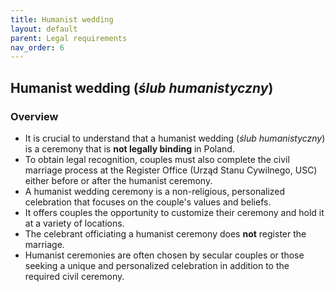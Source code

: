 ```yaml
---
title: Humanist wedding
layout: default
parent: Legal requirements
nav_order: 6
---
```

## Humanist wedding (*ślub humanistyczny*)

### Overview

- It is crucial to understand that a humanist wedding (*ślub humanistyczny*) is a ceremony that is **not legally binding** in Poland.  
- To obtain legal recognition, couples must also complete the civil marriage process at the Register Office (Urząd Stanu Cywilnego, USC) either before or after the humanist ceremony.  
- A humanist wedding ceremony is a non-religious, personalized celebration that focuses on the couple's values and beliefs.  
- It offers couples the opportunity to customize their ceremony and hold it at a variety of locations.  
- The celebrant officiating a humanist ceremony does **not** register the marriage.  
- Humanist ceremonies are often chosen by secular couples or those seeking a unique and personalized celebration in addition to the required civil ceremony.